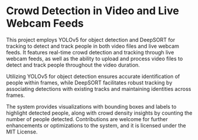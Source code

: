 
# Crowd Detection in Video and Live Webcam Feeds

This project employs YOLOv5 for object detection and DeepSORT for tracking to detect and track people in both video files and live webcam feeds. It features real-time crowd detection and tracking through live webcam feeds, as well as the ability to upload and process video files to detect and track people throughout the video duration.

Utilizing YOLOv5 for object detection ensures accurate identification of people within frames, while DeepSORT facilitates robust tracking by associating detections with existing tracks and maintaining identities across frames. 

The system provides visualizations with bounding boxes and labels to highlight detected people, along with crowd density insights by counting the number of people detected. Contributions are welcome for further enhancements or optimizations to the system, and it is licensed under the MIT License.
